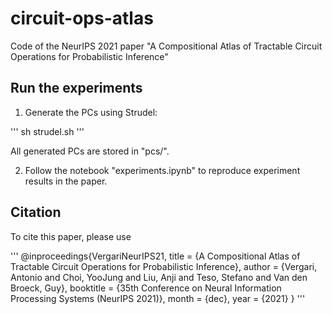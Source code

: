# circuit-ops-atlas

Code of the NeurIPS 2021 paper "A Compositional Atlas of Tractable Circuit Operations for Probabilistic Inference"

## Run the experiments

1. Generate the PCs using Strudel:

'''
sh strudel.sh
'''

All generated PCs are stored in "pcs/".

2. Follow the notebook "experiments.ipynb" to reproduce experiment results in the paper.

## Citation

To cite this paper, please use

'''
@inproceedings{VergariNeurIPS21,
    title   = {A Compositional Atlas of Tractable Circuit Operations for Probabilistic Inference},
    author = {Vergari, Antonio and Choi, YooJung and Liu, Anji and Teso, Stefano and Van den Broeck, Guy},
    booktitle = {35th Conference on Neural Information Processing Systems (NeurIPS 2021)},
    month   = {dec},
    year    = {2021}
}
'''

